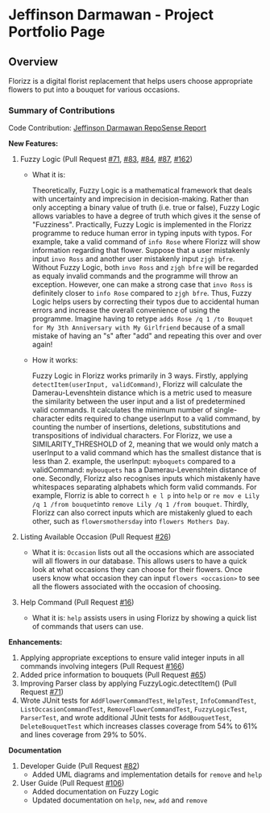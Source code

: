 # Jeffinson Darmawan - Project Portfolio Page

## Overview
Florizz is a digital florist replacement that helps users choose appropriate
flowers to put into a bouquet for various occasions. 

### Summary of Contributions 
Code Contribution: [Jeffinson Darmawan RepoSense Report](https://nus-cs2113-ay2324s2.github.io/tp-dashboard/?search=jeffinsondarmawan&breakdown=true)

**New Features:**

1. Fuzzy Logic (Pull Request [#71](https://github.com/AY2324S2-CS2113-T11-3/tp/pull/71), 
[#83](https://github.com/AY2324S2-CS2113-T11-3/tp/pull/83),
[#84](https://github.com/AY2324S2-CS2113-T11-3/tp/pull/84),
[#87](https://github.com/AY2324S2-CS2113-T11-3/tp/pull/87),
[#162](https://github.com/AY2324S2-CS2113-T11-3/tp/pull/162))

    - What it is: 
   
      Theoretically, Fuzzy Logic is a mathematical framework that deals with uncertainty and imprecision in 
      decision-making. Rather than only accepting a binary value of truth (i.e. true or false), Fuzzy Logic allows variables
      to have a degree of truth which gives it the sense of "Fuzziness". Practically, Fuzzy Logic is implemented in 
      the Florizz programme to reduce human error in typing inputs with typos. For example, take a valid command of 
      `info Rose` where Florizz will show information regarding that flower. Suppose that a user mistakenly input
      `invo Ross` and another user mistakenly input `zjgh bfre`. Without Fuzzy Logic, both `invo Ross` and `zjgh bfre` 
      will be regarded as equaly invalid commands and the programme will throw an exception. However, one can make a 
      strong case that `invo Ross` is definitely closer to `info Rose` compared to `zjgh bfre`. Thus, Fuzzy Logic helps
      users by correcting their typos due to accidental human errors and increase the overall convenience of using the 
      programme. Imagine having to retype `adds Rose /q 1 /to Bouquet for My 3th Anniversary with My Girlfriend` because
      of a small mistake of having an "s" after "add" and repeating this over and over again!

   
    - How it works: 

      Fuzzy Logic in Florizz works primarily in 3 ways. Firstly, applying 
      `detectItem(userInput, validCommand)`, Florizz will calculate the Damerau-Levenshtein distance which is a metric 
      used to measure the similarity between the user input and a list of predetermined valid commands. 
      It calculates the minimum number of single-character edits required to change userInput to a valid command,
      by counting the number of insertions, deletions, substitutions and transpositions of individual characters. For
      Florizz, we use a SIMILARITY_THRESHOLD of 2, meaning that we would only match a userInput to a valid command which
      has the smallest distance that is less than 2. example, the userInput: `myboquets` compared to a validCommand: 
      `mybouquets` has a Damerau-Levenshtein distance of one. Secondly, Florizz also recognises inputs which mistakenly 
      have whitespaces separating alphabets which form valid commands. For example, Florriz is able to correct `h e l p`
      into `help` or `re mov e Lily /q 1 /from bouquet`into `remove Lily /q 1 /from bouquet`. Thirdly, Florizz can 
      also correct inputs which are mistakenly glued to each other, such as `flowersmothersday` into `flowers Mothers Day`.

2. Listing Available Occasion (Pull Request [#26](https://github.com/AY2324S2-CS2113-T11-3/tp/pull/26))
   - What it is:
      `Occasion` lists out all the occasions which are associated will all flowers in our database. This
      allows users to have a quick look at what occasions they can choose for their flowers. Once users know what occasion 
      they can input `flowers <occasion>` to see all the flowers associated with the occasion of choosing.

3. Help Command (Pull Request [#16](https://github.com/AY2324S2-CS2113-T11-3/tp/pull/16))
   - What it is:
     `help` assists users in using Florizz by showing a quick list of commands that users can use.

**Enhancements:**
1. Applying appropriate exceptions to ensure valid integer inputs in all commands involving integers 
(Pull Request [#166](https://github.com/AY2324S2-CS2113-T11-3/tp/pull/166)) 
2. Added price information to bouquets (Pull Request [#65](https://github.com/AY2324S2-CS2113-T11-3/tp/pull/65))
3. Improving Parser class by applying FuzzyLogic.detectItem() 
(Pull Request [#71](https://github.com/AY2324S2-CS2113-T11-3/tp/pull/71))
4. Wrote JUnit tests for `AddFlowerCommandTest`, `HelpTest`, `InfoCommandTest`, `ListOccasionCommandTest`, 
   `RemoveFlowerCommandTest`, `FuzzyLogicTest`, `ParserTest`, and wrote additional JUnit tests for `AddBouquetTest`,
   `DeleteBouquetTest` which increases classes coverage from 54% to 61% and lines coverage from 29% to 50%.

**Documentation**
1. Developer Guide
(Pull Request [#82](https://github.com/AY2324S2-CS2113-T11-3/tp/pull/82))
   - Added UML diagrams and implementation details for `remove` and `help`
2. User Guide 
(Pull Request [#106](https://github.com/AY2324S2-CS2113-T11-3/tp/pull/106))
   - Added documentation on Fuzzy Logic 
   - Updated documentation on `help`, `new`, `add` and `remove`